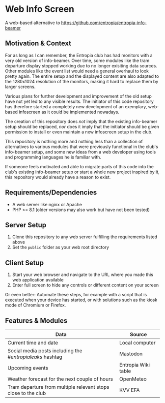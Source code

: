 # Web Info Screen

A web-based alternative to https://github.com/entropia/entropia-info-beamer

## Motivation & Context

For as long as I can remember, the Entropia club has had monitors with a very old version of info-beamer. Over time, some modules like the tram departure display stopped working due to no longer exisiting data sources. Other modules like the event list would need a general overhaul to look pretty again. The entire setup and the displayed content are also adapted to the 1280x1024 resolution of the monitors, making it hard to replace them by larger screens.

Various plans for further development and improvement of the old setup have not yet led to any visible results. The initiator of this code repository has therefore started a completely new development of an exemplary, web-based infoscreen as it could be implemented nowadays.

The creation of this repository does _not_ imply that the existing info-beamer setup should be replaced, _nor_ does it imply that the initiator should be given permission to install or even maintain a new infoscreen setup in the club.

This repository is nothing more and nothing less than a collection of alternatives to various modules that were previously functional in the club's info-beamer setup, and some new ideas from a web developer using tools and programming languages he is familiar with.

If someone feels motivated and able to migrate parts of this code into the club's existing info-beamer setup or start a whole new project inspired by it, this repository would already have a reason to exist.

## Requirements/Dependencies

* A web server like nginx or Apache
* PHP >= 8.1 (older versions may also work but have not been tested)

## Server Setup

1. Clone this repository to any web server fulfilling the requirements listed above
2. Set the `public` folder as your web root directory

## Client Setup

1. Start your web browser and navigate to the URL where you made this web application available
2. Enter full screen to hide any controls or different content on your screen

Or even better: Automate these steps, for example with a script that is executed when your device has started, or with solutions such as the kiosk mode of Chromium or Firefox.

## Features & Modules

| Data                                                          | Source              |
|---------------------------------------------------------------|---------------------|
| Current time and date                                         | Local computer      |
| Social media posts including the *#entropialeaks* hashtag     | Mastodon            |
| Upcoming events                                               | Entropia Wiki table |
| Weather forecast for the next couple of hours                 | OpenMeteo           |
| Tram departure from multiple relevant stops close to the club | KVV EFA             |
